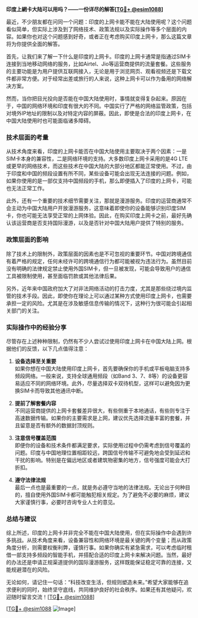 **印度上網卡大陆可以用吗？——一份详尽的解答[[TG💪+ @esim1088](https://t.me/s/esim1088)]**

最近，不少朋友都在问同一个问题：印度的上网卡能不能在大陆使用呢？这个问题看似简单，但实际上涉及到了网络技术、政策法规以及实际操作等多个层面的内容。如果你也对这个问题感到好奇，或者正在考虑购买印度上网卡，那么这篇文章将为你提供全面的解答。

首先，让我们来了解一下什么是印度的上网卡。印度的上网卡通常是指通过SIM卡连接到当地移动网络的服务，比如Airtel、Jio等运营商提供的流量套餐。这些服务的主要功能是为用户提供互联网接入，无论是用于浏览网页、观看视频还是下载文件都非常方便。对于经常出差或旅行的人来说，这种上网卡可以作为备用的网络解决方案。

然而，当你把目光投向是否能在中国大陆使用时，事情就变得复杂起来。原因在于，中国的网络环境和印度有很大的不同。中国实行了严格的网络监管政策，包括对境外IP地址的限制以及对特定内容的屏蔽。因此，即使是合法的印度上网卡，在中国大陆使用时也可能面临诸多障碍。

### **技术层面的考量**

从技术角度来看，印度的上网卡能否在中国大陆使用主要取决于两个因素：一是SIM卡本身的兼容性，二是网络环境的支持。大多数印度上网卡采用的是4G LTE或更早的网络技术，而这些技术在中国大陆的大部分地区都能正常使用。不过，由于印度和中国的频段设置有所不同，某些设备可能会出现无法连接的问题。例如，如果你使用的是一部仅支持中国频段的手机，那么即便插入了印度的上网卡，可能也无法正常工作。

此外，还有一个重要的技术细节需要关注，那就是漫游服务。印度的运营商通常不会主动为中国大陆用户开放漫游服务，这意味着即使你的设备能够识别印度SIM卡，你也可能无法享受正常的上网体验。因此，在购买印度上网卡之前，最好先确认该运营商是否支持国际漫游，以及是否针对中国大陆用户提供了特别的服务。

### **政策层面的影响**

除了技术上的限制外，政策层面的因素也是不可忽视的重要环节。中国对跨境通信有着严格的规定，任何未经许可的跨境通信行为都可能被视为违法行为。虽然目前没有明确的法律规定禁止使用外国SIM卡，但一旦被发现，可能会导致用户的通信工具被限制使用，甚至面临罚款或其他法律后果。

另外，近年来中国政府加大了对非法网络活动的打击力度，尤其是那些绕过境内监管的技术手段。因此，即使你在理论上可以通过某种方式使用印度上网卡，也需要承担一定的风险。尤其是在涉及敏感信息传输的情况下，这种行为很可能会引起相关部门的关注。

### **实际操作中的经验分享**

尽管存在上述种种限制，仍然有不少人尝试过使用印度上网卡在中国大陆上网。根据他们的反馈，以下几点值得注意：

1. **设备选择至关重要**  
   如果你想在中国大陆使用印度上网卡，首先要确保你的手机或平板电脑支持多频段网络。一般来说，支持全球通用频段（如Band 3、7、8等）的设备更容易适应不同的网络环境。此外，尽量选择双卡双待机型，这样可以避免因为更换SIM卡而导致其他通讯中断。

2. **提前了解套餐内容**  
   不同运营商提供的上网卡套餐差异很大，有些侧重于本地通话，有些则专注于高速数据传输。如果你的主要需求是上网，建议优先选择流量丰富的套餐，并且留意是否有额外的数据封顶规则。

3. **注意信号覆盖范围**  
   即便你的设备和技术条件都满足要求，实际使用过程中仍需考虑到信号覆盖的问题。印度与中国地理位置相距较远，跨国信号传输不可避免地会受到延迟和干扰的影响。特别是在偏远地区或者建筑物密集的地方，信号强度可能会大打折扣。

4. **遵守法律法规**  
   最后一点也是最重要的一点，就是务必遵守当地的法律法规。无论出于何种目的，擅自使用外国SIM卡都可能触犯相关规定。为了避免不必要的麻烦，建议大家谨慎行事，必要时咨询专业人士的意见。

### **总结与建议**

综上所述，印度的上网卡并非完全不能在中国大陆使用，但在实际操作中会遇到许多挑战。从技术角度来看，设备兼容性和网络环境是最关键的两个变量；而从政策角度分析，则需要权衡利弊，谨慎行事。如果你确实有紧急需求，可以考虑临时租借一部支持多频段的智能手机，并搭配合适的印度上网卡来解决问题。当然，最好的办法还是申请正规渠道提供的国际漫游服务，这样既能保证稳定可靠的连接，又能规避潜在的风险。

无论如何，请记住一句话：“科技改变生活，但规则塑造未来。”希望大家能够在追求便利的同时，始终坚守底线，共同维护良好的社会秩序。如果还有其他疑问，欢迎随时留言交流！[[TG💪+ @esim1088](https://t.me/s/esim1088)]

[[TG💪+ @esim1088](https://t.me/s/esim1088) ![Image](https://i.postimg.cc/4NQfJmqS/Snipaste-2025-05-13-00-14-12.png)]
